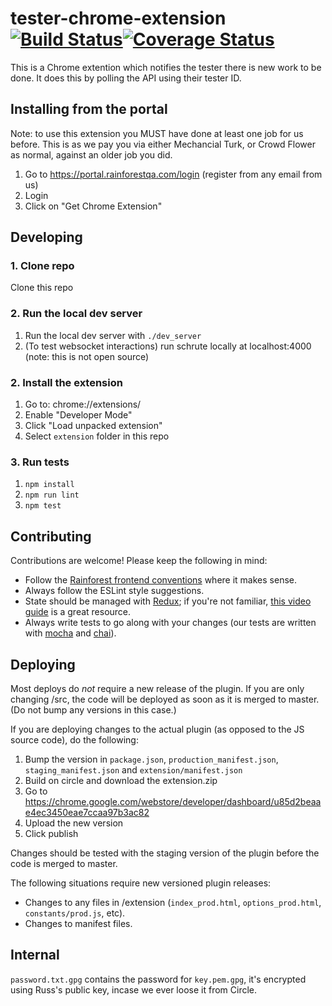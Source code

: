 # tester-chrome-extension [![Build Status](https://travis-ci.org/rainforestapp/tester-chrome-extension.svg?branch=develop)](https://travis-ci.org/rainforestapp/tester-chrome-extension)[![Coverage Status](https://coveralls.io/repos/github/rainforestapp/tester-chrome-extension/badge.svg)](https://coveralls.io/github/rainforestapp/tester-chrome-extension)

This is a Chrome extention which notifies the tester there is new work to be done. It does this by polling the API using their tester ID.

## Installing from the portal

Note: to use this extension you MUST have done at least one job for us before. This is as we pay you via either Mechancial Turk, or Crowd Flower as normal, against an older job you did.

1. Go to https://portal.rainforestqa.com/login (register from any email from us)
2. Login
3. Click on "Get Chrome Extension"

## Developing

### 1. Clone repo

Clone this repo

### 2. Run the local dev server

1. Run the local dev server with `./dev_server`
2. (To test websocket interactions) run schrute locally at localhost:4000 (note:
   this is not open source)

### 2. Install the extension

1. Go to: chrome://extensions/
2. Enable "Developer Mode"
3. Click "Load unpacked extension"
4. Select `extension` folder in this repo

### 3. Run tests

1. `npm install`
2. `npm run lint`
3. `npm test`

## Contributing

Contributions are welcome! Please keep the following in mind:

- Follow the
  [Rainforest frontend conventions](https://github.com/rainforestapp/frontend-conventions)
  where it makes sense.
- Always follow the ESLint style suggestions.
- State should be managed with [Redux](http://redux.js.org/); if you're not
  familiar,
  [this video guide](https://egghead.io/courses/getting-started-with-redux) is a
  great resource.
- Always write tests to go along with your changes (our tests are written with
  [mocha](https://mochajs.org/) and [chai](http://chaijs.com/)).


## Deploying

Most deploys do *not* require a new release of the plugin. If you are only
changing /src, the code will be deployed as soon as it is merged to master. (Do
not bump any versions in this case.)

If you are deploying changes to the actual plugin (as opposed to the JS source
code), do the following:

1. Bump the version in `package.json`, `production_manifest.json`, `staging_manifest.json` and `extension/manifest.json`
2. Build on circle and download the extension.zip
3. Go to https://chrome.google.com/webstore/developer/dashboard/u85d2beaae4ec3450eae7ccaa97b3ac82
4. Upload the new version
5. Click publish

Changes should be tested with the staging version of the plugin before the code
is merged to master.

The following situations require new versioned plugin releases:

- Changes to any files in /extension (`index_prod.html`, `options_prod.html`,
  ``constants/prod.js``, etc).
- Changes to manifest files.

## Internal

``password.txt.gpg`` contains the password for ``key.pem.gpg``, it's encrypted using Russ's public key, incase we ever loose it from Circle.
